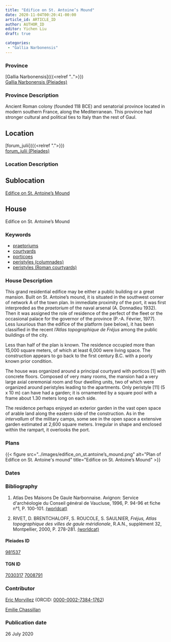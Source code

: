 ```yaml
---
title: "Edifice on St. Antoine’s Mound"
date: 2020-11-04T00:20:41-00:00
article_id: ARTICLE_ID
author: AUTHOR_ID
editor: Yichen Liu
draft: true

categories:
 - "Gallia Narbonensis"
---
```


### Province

[Gallia Narbonensis]({{<relref "..">}}) \
[Gallia Narbonensis (Pleiades)](https://pleiades.stoa.org/places/981537)

### Province Description

Ancient Roman colony (founded 118 BCE) and senatorial province located in modern southern France, along the Mediterranean. This province had stronger cultural and political ties to Italy than the rest of Gaul.

## Location

[forum_julii]({{<relref ".">}}) \
[forum_julii (Pleiades)](https://pleiades.stoa.org/places/307416064)

### Location Description

<!--### Location Description-->

<!-- LEAVE THIS BLANK FOR NOW -->

## Sublocation

[Edifice on St. Antoine’s Mound](#)

<!--### Sublocation Description-->

<!-- DESCRIPTION -->

## House

Edifice on St. Antoine’s Mound



### Keywords
- [praetoriums](http://vocab.getty.edu/page/aat/300005636)
- [courtyards](http://vocab.getty.edu/page/aat/300004095)
- [porticoes](http://vocab.getty.edu/page/aat/300004145)
- [peristyles (columnades)](http://vocab.getty.edu/page/aat/300004029)
- [peristyles (Roman courtyards)](http://vocab.getty.edu/page/aat/300080971)




### House Description

This grand residential edifice may be either a public building or a great mansion.  Built on St. Antoine’s mound, it is situated in the southwest corner of network A of the town plan.  In immediate proximity of the port, it was first interpreded as the *praetorium* of the naval arsenal (A. Donnadieu 1932).  Then it was assigned the role of residence of the perfect of the fleet or the occasional palace for the governor of the province (P.-A. Février, 1977).  Less luxurious than the edifice of the platform (see below), it has been classified in the recent *l’Atlas topographique de Fréjus* among the public buildings of the city.

Less than half of the plan is known.  The residence occupied more than 15,000 square meters, of which at least 6,000 were living space.  The construction appears to go back to the first century B.C. with a poorly known prior condition.

The house was organized around a principal courtyard with porticos [1] with concrete floors.  Composed of very many rooms, the mansion had a very large axial ceremonial room and four dwelling units, two of which were organized around peristyles leading to the apartments.  Only peristyle [11] (5 x 10 m) can have had a garden; it is ornamented by a square pool with a frame about 1.30 meters long on each side.

The residence perhaps enjoyed an exterior garden in the vast open space of arable land along the eastern side of the construction.  As in the *intervallum* of the military camps, some see in the open space a extensive garden estimated at 2,600 square meters.  Irregular in shape and enclosed within the rampart, it overlooks the port.




### Plans


{{< figure src="../images/edifice_on_st.antoine’s_mound.png" alt="Plan of Edifice on St. Antoine's mound" title="Edifice on St. Antoine’s Mound" >}}


### Dates



### Bibliography

1. Atlas Des Maisons De Gaule Narbonnaise. Avignon: Service d'archéologie du Conseil général de Vaucluse, 1996, P. 94-96 et fiche n°1, P. 100-101. [(worldcat)](http://www.worldcat.org/oclc/717347935)

2. RIVET,  D.  BRENTCHALOFF,  S.  ROUCOLE,  S.  SAULNIER,  *Fréjus,  Atlas topographique  des  villes  de  gaule  méridionale*,  R.A.N.,  supplément  32,  Montpellier,  2000,  P. 278-281. [(worldcat)](http://www.worldcat.org/oclc/491603596)



#### Pleiades ID

[981537](https://pleiades.stoa.org/places/981537)

#### TGN ID

[7030317](http://vocab.getty.edu/page/tgn/7030317)
[7008791](http://vocab.getty.edu/page/tgn/7008791)

### Contributor

[Eric Morvillez](link) (ORCID: [0000-0002-7384-1762](https://orcid.org/0000-0002-7384-1762))

[Emilie Chassillan](link)
### Publication date

26 July 2020

<!--### Related articles-->

<!-- Links to other related articles. Leave blank for now -->